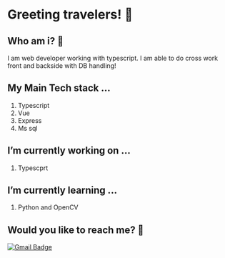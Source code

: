 
<!--
**kkan0615/kkan0615** is a ✨ _special_ ✨ repository because its `README.md` (this file) appears on your GitHub profile.

[![trophy](https://github-profile-trophy.vercel.app/?username=kkan0615)](https://github.com/kkan0615/github-profile-trophy)

Here are some ideas to get you started:

- 🔭 I’m currently working on ...
- 🌱 I’m currently learning ...
- 👯 I’m looking to collaborate on ...
- 🤔 I’m looking for help with ...
- 💬 Ask me about ...
- 📫 How to reach me: ...
- 😄 Pronouns: ...
- ⚡ Fun fact: ...
-->


# Greeting travelers! 👋

## Who am i? 🤔
I am web developer working with typescript. I am able to do cross work front and backside with DB handling!

## My Main Tech stack ...
1. Typescript
2. Vue
3. Express
4. Ms sql

## I’m currently working on ...
1. Typescprt 

## I’m currently learning ...
1. Python and OpenCV

## Would you like to reach me? :speech_balloon:
[![Gmail Badge](https://img.shields.io/badge/Gmail-d14836?style=flat-square&logo=Gmail&logoColor=white&link=mailto:kkan0615@gmail.com)](mailto:kkan0615@gmail.com)
